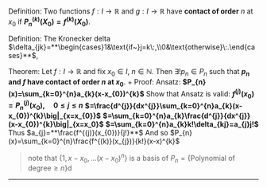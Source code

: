 Definition: Two functions $f:I\to\mathbb{R}$ and $g:I\to\mathbb{R}$ have **contact of order** $n$ at $x_0$ if **$P_n^{(k)}(X_0)=f^{(k)}(X_0)$**. 

Definition: 
The Kronecker delta $\delta_{jk}=**\begin{cases}1&\text{if~}j=k\:,\\0&\text{otherwise}\:.\end{cases}**$, 

Theorem:
Let $f:I\to\mathbb{R}$ and fix $x_0 \in I$, $n \in \mathbb{N}$. 
Then $\exists ! p_n \in P_n$ such that **$p_n$ and $f$ have contact of order $n$ at $x_0$**.
+
Proof:
Ansatz: **$P_{n}(x)=\sum_{k=0}^{n}a_{k}(x-x_{0})^{k}$**
Show that Ansatz is valid:
**$f^{(j)}(x_0)=P_n^{(j)}(x_0),\quad0\leq j\leq n$**
**$=\frac{d^{j}}{dx^{j}}\sum_{k=0}^{n}a_{k}(x-x_{0})^{k}\big|_{x=x_{0}}$**
**$=\sum_{k=0}^{n}a_{k}\frac{d^{j}}{dx^{j}}(x-x_{0})^{k}\big|_{x=x_0}$**
**$=\sum_{k=0}^{n}a_{k}k!\delta_{kj}=a_{j}j!$** 
Thus $a_{j}=**\frac{f^{(j)}(x_{0})}{j!}**$
And so $P_{n}(x)=\sum_{k=0}^{n}\frac{f^{(k)}(x_{j})}{k!}(x-x)^{k}$
> note that $\{1,x-x_{0},\ldots(x-x_{0})^{n}\}$ is a basis of $P_n = \{\textrm{Polynomial of degree} \geq n\}$d

***

